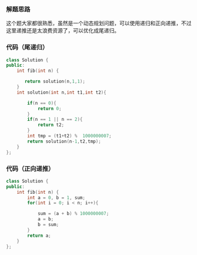 ### 解题思路
这个题大家都很熟悉，虽然是一个动态规划问题，可以使用递归和正向递推，不过这里递推还是太浪费资源了，可以优化成尾递归。

### 代码（尾递归）

```cpp
class Solution {
public:
    int fib(int n) {

       return solution(n,1,1);   
    }
    int solution(int n,int t1,int t2){

        if(n == 0){
            return 0;
        }
        if(n == 1 || n == 2){
            return t2;
        }
        int tmp = (t1+t2) %  1000000007;      
        return solution(n-1,t2,tmp);     
    }
};
```

### 代码（正向递推）

```cpp
class Solution {
public:
    int fib(int n) {
        int a = 0, b = 1, sum;
        for(int i = 0; i < n; i++){

            sum = (a + b) % 1000000007;
            a = b;
            b = sum;
        }
        return a;
    }
};
```

